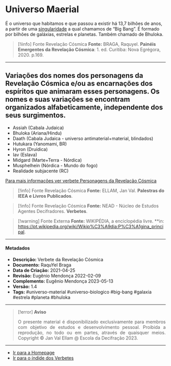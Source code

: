 # Universo Maerial

É o universo que habitamos e que passou a existir há 13,7 bilhões de anos, a partir de uma [singularidade](Singularidade.md) a qual chamamos de “Big Bang”. É formado por bilhões de galáxias, estrelas e planetas. Também chamado de Bhuloka.

>[!iinfo] Fonte Revelação Cósmica
> **Fonte:** BRAGA, Raquyel. **Painéis Emergentes da Revelação Cósmica**: 1. ed. Curitiba: Nova Egrégora, 2020. p.169. 

---
## Variações dos nomes dos personagens da Revelação Cósmica e/ou as encarnações dos espíritos que animaram esses personagens. Os nomes e suas variações se encontram organizados alfabeticamente, independente dos seus surgimentos.

 - Assiah (Cabala Judaica)
- Bhuloka (Ariana/Hindu)
- Daath (Cabala Judaica - universo antimaterial+material, blindados)
- Hutukara (Yanomami, BR)
- Hyron (Druídica)
- Iav (Eslava)
- Midgard (Marte+Terra - Nórdica)
- Musphelhein (Nórdica - Mundo do fogo)
- Realidade subjacente (RC)
 
[Para mais informações ver verbete Personagens da Revelação Cósmica](Personagens%20da%20Revelação%20Cósmica.md) 
  
> [!info] Fonte Revelação Cósmica
>**Fonte:** ELLAM, Jan Val. **Palestras do IEEA e Livros Publicados**. 

> [!info] Fonte Revelação Cósmica
>**Fonte:** NEAD - Núcleo de Estudos Agentes Decifradores. **Verbetes**. 

> [!warning] Fonte Externa
>**Fonte:** WIKIPÉDIA, a enciclopédia livre. **in: https://pt.wikipedia.org/wiki/Wikip%C3%A9dia:P%C3%A1gina_principal. 

---
#### Metadados

- **Descrição:** Verbete da Revelação Cósmica
- **Documento:** RaquYel Braga
- **Data de Criação:** 2021-04-25
- **Revisão:** Eugênio Mendonça 2022-02-09
- **Complemento:** Eugênio Mendonça 2023-05-13
- **Versão:** 1.4
- **Tags:** #universo-material #universo-biologico #big-bang #galaxia #estrela #planeta #bhuloka


---
> [!error] **Aviso**
> <p align="justify">O presente material é disponibilizado exclusivamente para membros com objetivo de estudos e desenvolvimento pessoal. Proibida a reprodução, no todo ou em partes, através de quaisquer meios. Copyright © Jan Val Ellam @ Escola da Decifração 2023. </p>

---
- [Ir para a Homepage](Homepage.canvas)
- [Ir para o índide dos Verbetes](ÍNDIDE%20GERAL%20DOS%20VERBETES.canvas)
